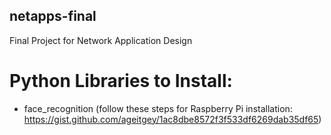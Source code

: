 ## netapps-final
Final Project for Network Application Design

# Python Libraries to Install:
- face_recognition (follow these steps for Raspberry Pi installation: https://gist.github.com/ageitgey/1ac8dbe8572f3f533df6269dab35df65)
